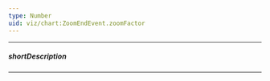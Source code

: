 ```yaml
---
type: Number
uid: viz/chart:ZoomEndEvent.zoomFactor
---
```

---
##### shortDescription
<!-- Description goes here -->

---
<!-- Description goes here -->